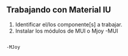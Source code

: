## Trabajando con Material IU
1. Identificar el/los componente[s] a trabajar.
2. Instalar los módulos de MUI o Mjoy
    -MUI
```sh
```
    -MJoy
```sh
```